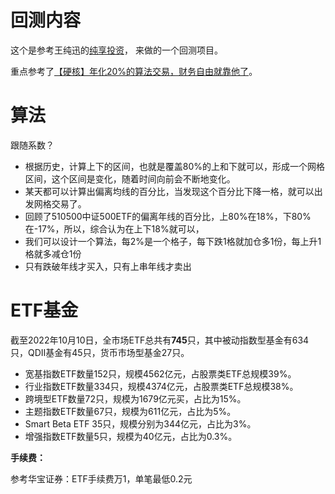 # 回测内容
这个是参考王纯迅的[纯享投资](https://www.bilibili.com/video/BV1rz4y1k77Y)，
来做的一个回测项目。

重点参考了[【硬核】年化20%的算法交易，财务自由就靠他了](https://www.bilibili.com/video/BV1d5411P7Lt)。

# 算法

跟随系数？

- 根据历史，计算上下的区间，也就是覆盖80%的上和下就可以，形成一个网格区间，这个区间是变化，随着时间向前会不断地变化。
- 某天都可以计算出偏离均线的百分比，当发现这个百分比下降一格，就可以出发网格交易了。
- 回顾了510500中证500ETF的偏离年线的百分比，上80%在18%，下80%在-17%，所以，综合认为在上下18%就可以，
- 我们可以设计一个算法，每2%是一个格子，每下跌1格就加仓多1份，每上升1格就多减仓1份
- 只有跌破年线才买入，只有上串年线才卖出


# ETF基金

截至2022年10月10日，全市场ETF总共有**745**只，其中被动指数型基金有634只，QDII基金有45只，货币市场型基金27只。

- 宽基指数ETF数量152只，规模4562亿元，占股票类ETF总规模39%。
- 行业指数ETF数量334只，规模4374亿元，占股票类ETF总规模38%。
- 跨境型ETF数量72只，规模为1679亿元买，占比为15%。
- 主题指数ETF数量67只，规模为611亿元，占比为5%。
- Smart Beta ETF 35只，规模分别为344亿元，占比为3%。
- 增强指数ETF数量5只，规模为40亿元，占比为0.3%。

**手续费：**

参考华宝证券：ETF手续费万1，单笔最低0.2元